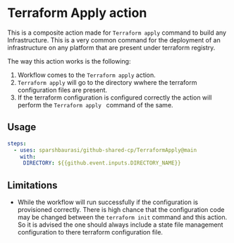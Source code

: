 # Terraform Apply action

This is a composite action made for `Terraform apply` command to build any Infrastructure. This is a very common command for the deployment of an infrastructure on any platform that are present under terraform registry.

The way this action works is the following:

1. Workflow comes to the `Terraform apply` action.
1. `Terraform apply` will go to the directory wwhere the terraform configuration files are present.
1. If the terraform configuration is configured correctly the action will perform the `Terraform apply ` command of the same.

## Usage

```yaml
steps:
  - uses: sparshbaurasi/github-shared-cp/TerraformApply@main
    with:
     DIRECTORY: ${{github.event.inputs.DIRECTORY_NAME}}
```

## Limitations

* While the workflow will run successfully if the configuration is provisioned correctly. There is high chance that the configuration code may be changed between the `terraform init` command and this action. So it is advised the one should always include a state file management configuration to there terraform configuration file.